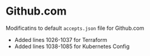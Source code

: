 # Github.com

Modificatins to default `accepts.json` file for Github.com
+ Added lines 1026-1037 for Terraform 
+ Added lines 1038-1085 for Kubernetes Config